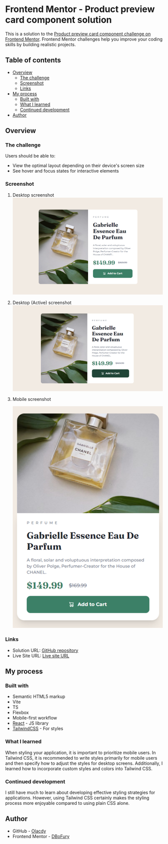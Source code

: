 # Frontend Mentor - Product preview card component solution

This is a solution to the [Product preview card component challenge on Frontend Mentor](https://www.frontendmentor.io/challenges/product-preview-card-component-GO7UmttRfa). Frontend Mentor challenges help you improve your coding skills by building realistic projects.

## Table of contents

- [Overview](#overview)
  - [The challenge](#the-challenge)
  - [Screenshot](#screenshot)
  - [Links](#links)
- [My process](#my-process)
  - [Built with](#built-with)
  - [What I learned](#what-i-learned)
  - [Continued development](#continued-development)
- [Author](#author)

## Overview

### The challenge

Users should be able to:

- View the optimal layout depending on their device's screen size
- See hover and focus states for interactive elements

### Screenshot

1. Desktop screenshot
   ![Desktop](./screenshots/Desktop.PNG)
2. Desktop (Active) screenshot
   ![Desktop](./screenshots/Desktop-Active.PNG)
3. Mobile screenshot

   ![Desktop](./screenshots/Mobile.PNG)

### Links

- Solution URL: [GitHub repository](https://github.com/Olacdy/frontend-mentor-challenges/tree/main/src/app/product-preview-card-component)
- Live Site URL: [Live site URL](https://olacdy.github.io/frontend-mentor-challenges/product-preview-card-component)

## My process

### Built with

- Semantic HTML5 markup
- Vite
- TS
- Flexbox
- Mobile-first workflow
- [React](https://reactjs.org/) - JS library
- [TailwindCSS](https://tailwindcss.com/) - For styles

### What I learned

When styling your application, it is important to prioritize mobile users. In Tailwind CSS, it is recommended to write styles primarily for mobile users and then specify how to adjust the styles for desktop screens. Additionally, I learned how to incorporate custom styles and colors into Tailwind CSS.

### Continued development

I still have much to learn about developing effective styling strategies for applications. However, using Tailwind CSS certainly makes the styling process more enjoyable compared to using plain CSS alone.

## Author

- GitHub - [Olacdy](https://github.com/Olacdy)
- Frontend Mentor - [DBoFury](https://www.frontendmentor.io/profile/DBoFury)
